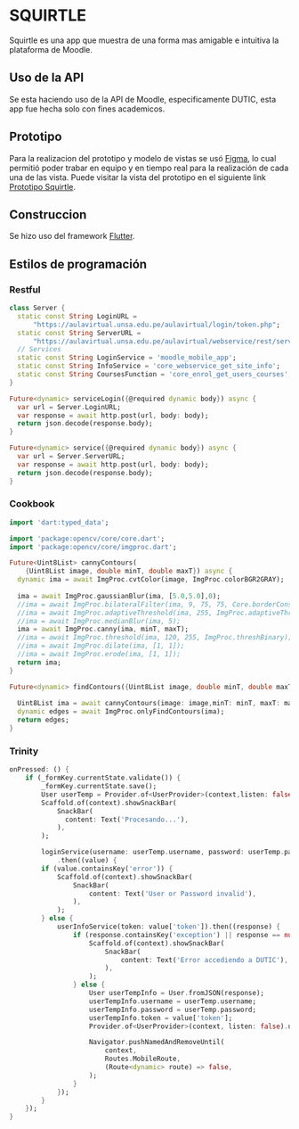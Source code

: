 # SQUIRTLE

Squirtle es una app que muestra de una forma mas amigable e intuitiva la plataforma de Moodle.

## Uso de la API

Se esta haciendo uso de la API de Moodle, especificamente DUTIC, esta app fue hecha solo con fines academicos.

## Prototipo

Para la realizacion del prototipo y modelo de vistas se usó [Figma](https://www.figma.com/), lo cual permitió poder trabar en equipo y en tiempo real para la realización de cada una de las vista.
Puede visitar la vista del prototipo en el siguiente link [Prototipo Squirtle](https://www.figma.com/proto/uAWgtoCADSGCwFNSTRPyIJ/Squirtle?node-id=6%3A2&viewport=346%2C306%2C0.2773333191871643&scaling=scale-down).

## Construccion

Se hizo uso del framework [Flutter](https://flutter.dev/).

## Estilos de programación

### Restful

```dart
class Server {
  static const String LoginURL =
      "https://aulavirtual.unsa.edu.pe/aulavirtual/login/token.php";
  static const String ServerURL =
      "https://aulavirtual.unsa.edu.pe/aulavirtual/webservice/rest/server.php";
  // Services
  static const String LoginService = 'moodle_mobile_app';
  static const String InfoService = 'core_webservice_get_site_info';
  static const String CoursesFunction = 'core_enrol_get_users_courses';
}

Future<dynamic> serviceLogin({@required dynamic body}) async {
  var url = Server.LoginURL;
  var response = await http.post(url, body: body);
  return json.decode(response.body);
}

Future<dynamic> service({@required dynamic body}) async {
  var url = Server.ServerURL;
  var response = await http.post(url, body: body);
  return json.decode(response.body);
}
```

### Cookbook
```dart
import 'dart:typed_data';

import 'package:opencv/core/core.dart';
import 'package:opencv/core/imgproc.dart';

Future<Uint8List> cannyContours(
    {Uint8List image, double minT, double maxT}) async {
  dynamic ima = await ImgProc.cvtColor(image, ImgProc.colorBGR2GRAY);
  
  ima = await ImgProc.gaussianBlur(ima, [5.0,5.0],0);
  //ima = await ImgProc.bilateralFilter(ima, 9, 75, 75, Core.borderConstant);
  //ima = await ImgProc.adaptiveThreshold(ima, 255, ImgProc.adaptiveThreshGaussianC, ImgProc.threshBinary, 7, 15);
  //ima = await ImgProc.medianBlur(ima, 5);
  ima = await ImgProc.canny(ima, minT, maxT);
  //ima = await ImgProc.threshold(ima, 120, 255, ImgProc.threshBinary);
  //ima = await ImgProc.dilate(ima, [1, 1]);
  //ima = await ImgProc.erode(ima, [1, 1]);
  return ima;
}

Future<dynamic> findContours({Uint8List image, double minT, double maxT}) async {
  
  Uint8List ima = await cannyContours(image: image,minT: minT, maxT: maxT);
  dynamic edges = await ImgProc.onlyFindContours(ima);
  return edges;
}
```

### Trinity

```dart
onPressed: () {
    if (_formKey.currentState.validate()) {
        _formKey.currentState.save();
        User userTemp = Provider.of<UserProvider>(context,listen: false).userLogin;
        Scaffold.of(context).showSnackBar(
            SnackBar(
              content: Text('Procesando...'),
            ),
        );

        loginService(username: userTemp.username, password: userTemp.password)
            .then((value) {
        if (value.containsKey('error')) {
            Scaffold.of(context).showSnackBar(
                SnackBar(
                    content: Text('User or Password invalid'),
                ),
            );
        } else {
            userInfoService(token: value['token']).then((response) {
                if (response.containsKey('exception') || response == null) {
                    Scaffold.of(context).showSnackBar(
                        SnackBar(
                            content: Text('Error accediendo a DUTIC'),
                        ),
                    );
                } else {
                    User userTempInfo = User.fromJSON(response);
                    userTempInfo.username = userTemp.username;
                    userTempInfo.password = userTemp.password;
                    userTempInfo.token = value['token'];
                    Provider.of<UserProvider>(context, listen: false).user = userTempInfo;

                    Navigator.pushNamedAndRemoveUntil(
                        context,
                        Routes.MobileRoute,
                        (Route<dynamic> route) => false,
                    );
                }
            });
        }
    });
}
```
